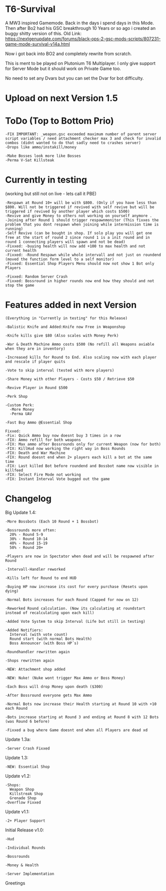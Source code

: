 # T6-Survival
A MW3 inspired Gamemode. Back in the days i spend days in this Mode.
Then after Bo2 had his GSC breakthrough 10 Years or so ago i created an buggy shitty version of this.
Old Link: https://nextgenupdate.com/forums/black-ops-2-gsc-mods-scripts/807231-game-mode-survival-v14a.html

Now i got back into BO2 and completely rewrite from scratch.

This is ment to be played on Plutonium T6 Multiplayer.
I only give support for Server Mode but it should work on Private Game too.

No need to set any Dvars but you can set the Dvar for bot difficulty.

# Upload on next Version 1.5

# ToDo (Top to Bottom Prio)
```
-FIX IMPORTANT: _weapon.gsc exceeded maximum number of parent server script variables / need attachment checker max 3 and check for invalid combos (didnt wanted to do that sadly need to crashes server)
-Drops like ammo/instakill/money

-Make Bosses look more like Bosses
-Perma V-Sat Killsteak
```

# Currently in testing 
(working but still not on live - lets call it PBE)
```
-Respawn at Round 10+ will be with $800. (Only if you have less than $800. Will not be triggered if revived with self revive but will be triggered if revived by another player which costs $500)
-Revive and give Money to others not working on yourself anymore .
-Joining after Round 1 should trigger respawnmonitor (This fixxes the problem that you dont respawn when joining while intermission time is running)
-Self Revive (can be bought in shop. If solo play you will get one free at the start of round 2 since round 1 is a init round and in round 1 connecting players will spawn and not be dead)
-Fixxed: -buying health will now add +100 to max health and not current health
-Fixxed: -Round Respawn while whole intervall and not just on roundend (moved the function form level to a self monitor)
-Fixxed: Essential Shop Players Menu should now not show 1 Bot only Players

-Fixxed: Random Server Crash
-Fixxed: Bossround in higher rounds now end how they should and not stop the game
```

# Features added in next Version
```
(Everything in "Currently in testing" for this Release)

-Balistic Knife and Added:Knife now Free in Weaponshop

-Knife kills give $80 (Also scales with Money Perk)

-War & Death Machine Ammo costs $500 (No refill all Weapons aviable when they are in inventory)

-Increased kills for Round to End. Also scaling now with each player and rescale if player quits

-Vote to skip interval (tested with more players)

-Share Money with other Players - Costs $50 / Retrieve $50

-Revive Player in Round $500

-Perk Shop

-Custom Perk:
  -More Money
  -Perma UAV

-Fast Buy Ammo @Essential Shop

Fixxed:
-Fix: Quick Ammo buy now doesnt buy 3 times in a row
-FIX: Ammo refill for both weapons 
-FIX: Max ammo after Bossrounds only for current Weapon (now for both)
-FIX: KillHud now working the right way in Boss Rounds
-FIX: Death and War Machine
-FIX: Round doesnt end when 2+ players each kill a bot at the same time
-FIX: Last killed Bot before roundend and Bossbot name now visible in killfeed
-FIX: Select Fire Mode not working
-FIX: Instant Interval Vote bugged out the game
```

# Changelog
Big Update 1.4:
```
-More Bossbots (Each 10 Round + 1 Bossbot)

-Bossrounds more often:
  20% - Round 5-9
  30% - Round 10-14
  40% - Round 15-19
  50% - Round 20+

-Players are now in Spectator when dead and will be respawned after Round

-Intervall-Handler reworked

-Kills left for Round to end HUD

-Buying HP now increase its cost for every purchase (Resets upon dying)

-Normal Bots increases for each Round (Capped for now on 12)

-Reworked Round calculation. (Now its calculating at roundstart instead of recalculating upon each kill)

-Added Vote System to skip Interval (Life but still in testing)

-Added Notifiers:
  Interval (with vote count)
  Round start (with normal Bots Health)
  Boss Announcer (with Boss HP´s)

-Roundhandler rewritten again

-Shops rewritten again

-NEW: Attachment shop added

-NEW: Nuke! (Nuke wont trigger Max Ammo or Boss Money)

-Each Boss will drop Money upon death ($300)

-After Bossround everyone gets Max Ammo

-Normal Bots now increase their Health starting at Round 10 with +10 each Round

-Bots increase starting at Round 3 and ending at Round 8 with 12 Bots (was Round 6 before)

-Fixxed a bug where Game doesnt end when all Players are dead xd
```
Update 1.3a:
```
-Server Crash Fixxed
```
Update 1.3:
```
-NEW: Essential Shop
```
Update v1.2:
```
-Shops:
  Weapon Shop
  Killstreak Shop
  Grenade Shop
-Overflow Fixxed
```
Update v1.1:
```
-2+ Player Support
```
Initial Release v1.0:
```
-Hud

-Individual Rounds

-Bossrounds

-Money & Health

-Server Implementation
```

Greetings
